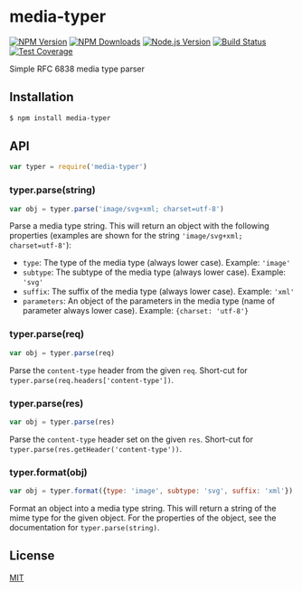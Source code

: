 # media-typer

[![NPM Version](https://img.shields.io/npm/v/media-typer.svg?style=flat)](https://npmjs.org/package/media-typer) [![NPM Downloads](https://img.shields.io/npm/dm/media-typer.svg?style=flat)](https://npmjs.org/package/media-typer) [![Node.js Version](https://img.shields.io/badge/node.js-%3E%3D\_0.6-brightgreen.svg?style=flat)](http://nodejs.org/download/) [![Build Status](https://img.shields.io/travis/jshttp/media-typer.svg?style=flat)](https://travis-ci.org/jshttp/media-typer) [![Test Coverage](https://img.shields.io/coveralls/jshttp/media-typer.svg?style=flat)](https://coveralls.io/r/jshttp/media-typer)

Simple RFC 6838 media type parser

## Installation

```sh
$ npm install media-typer
```

## API

```js
var typer = require('media-typer')
```

### typer.parse(string)

```js
var obj = typer.parse('image/svg+xml; charset=utf-8')
```

Parse a media type string. This will return an object with the following properties (examples are shown for the string `'image/svg+xml; charset=utf-8'`):

* `type`: The type of the media type (always lower case). Example: `'image'`
* `subtype`: The subtype of the media type (always lower case). Example: `'svg'`
* `suffix`: The suffix of the media type (always lower case). Example: `'xml'`
* `parameters`: An object of the parameters in the media type (name of parameter always lower case). Example: `{charset: 'utf-8'}`

### typer.parse(req)

```js
var obj = typer.parse(req)
```

Parse the `content-type` header from the given `req`. Short-cut for `typer.parse(req.headers['content-type'])`.

### typer.parse(res)

```js
var obj = typer.parse(res)
```

Parse the `content-type` header set on the given `res`. Short-cut for `typer.parse(res.getHeader('content-type'))`.

### typer.format(obj)

```js
var obj = typer.format({type: 'image', subtype: 'svg', suffix: 'xml'})
```

Format an object into a media type string. This will return a string of the mime type for the given object. For the properties of the object, see the documentation for `typer.parse(string)`.

## License

[MIT](../../../../backend/node\_modules/media-typer/LICENSE/)
